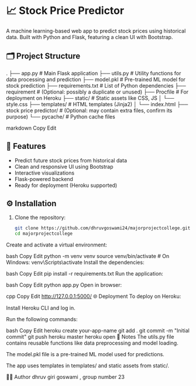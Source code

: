 # 📈 Stock Price Predictor

A machine learning-based web app to predict stock prices using historical data. Built with Python and Flask, featuring a clean UI with Bootstrap.

## 🗂 Project Structure

. ├── app.py # Main Flask application ├── utils.py # Utility functions for data processing and prediction ├── model.pkl # Pre-trained ML model for stock prediction ├── requirements.txt # List of Python dependencies ├── requirement # (Optional: possibly a duplicate or unused) ├── Procfile # For deployment on Heroku ├── static/ # Static assets like CSS, JS │ └── style.css ├── templates/ # HTML templates (Jinja2) │ └── index.html ├── stock price predictor/ # (Optional: may contain extra files, confirm its purpose) └── pycache/ # Python cache files

markdown
Copy
Edit

## 🚀 Features

- Predict future stock prices from historical data
- Clean and responsive UI using Bootstrap
- Interactive visualizations
- Flask-powered backend
- Ready for deployment (Heroku supported)

## ⚙️ Installation

1. Clone the repository:
   ```bash
   git clone https://github.com/dhruvgoswami24/majorprojectcollege.git
   cd majorprojectcollege
Create and activate a virtual environment:

bash
Copy
Edit
python -m venv venv
source venv/bin/activate      # On Windows: venv\Scripts\activate
Install the dependencies:

bash
Copy
Edit
pip install -r requirements.txt
Run the application:

bash
Copy
Edit
python app.py
Open in browser:

cpp
Copy
Edit
http://127.0.0.1:5000/
🌐 Deployment
To deploy on Heroku:

Install Heroku CLI and log in.

Run the following commands:

bash
Copy
Edit
heroku create your-app-name
git add .
git commit -m "Initial commit"
git push heroku master
heroku open
📌 Notes
The utils.py file contains reusable functions like data preprocessing and model loading.

The model.pkl file is a pre-trained ML model used for predictions.

The app uses templates in templates/ and static assets from static/.

👨‍💻 Author
dhruv giri goswami , group number 23

